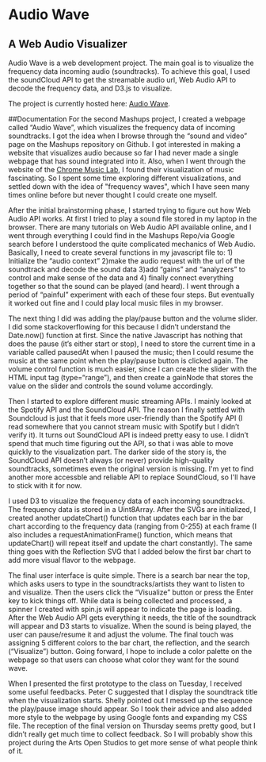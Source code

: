 # Audio Wave 
## A Web Audio Visualizer 
Audio Wave is a web development project. The main goal is to visualize the frequency data incoming audio (soundtracks). To achieve this goal, I used the soundCloud API to get the streamable audio url, Web Audio API to decode the frequency data, and D3.js to visualize.

The project is currently hosted here: [Audio Wave](http://xt405.nyuad.im/Mashups/Audio_Wave/). 

##Documentation 
For the second Mashups project, I created a webpage called “Audio Wave”, which visualizes the frequency data of incoming soundtracks. I got the idea when I browse through the “sound and video” page on the Mashups repository on Github. I got interested in making a website that visualizes audio  because so far I had never made a single webpage that has sound integrated into it. Also, when I went through the website of the [Chrome Music Lab](https://musiclab.chromeexperiments.com/), I found their visualization of music fascinating. So I spent some time exploring different visualizations, and settled down with the idea of "frequency waves", which I have seen many times online before but never thought I could create one myself.


After the initial brainstorming phase, I started trying to figure out how Web Audio API works. At first I tried to play a sound file stored in my laptop in the browser. There are many tutorials on Web Audio API available online, and I went through everything I could find in the Mashups Repo/via Google search before I understood the quite complicated mechanics of Web Audio. Basically, I need to create several functions in my javascript file to: 1) Initialize the “audio context” 2)make the audio request with the url of the soundtrack and decode the sound data 3)add “gains” and “analyzers” to control and make sense of the data and 4) finally connect everything together so that the sound can be played (and heard). I went through a period of “painful” experiment with each of these four steps. But eventually it worked out fine and I could play local music files in my browser.


The next thing I did was adding the play/pause button and the volume slider. I did some stackoverflowing for this because I didn’t understand the Date.now() function at first. Since the native Javascript has nothing that does the pause (it’s either start or stop), I need to store the current time in a variable called pausedAt when I paused the music; then I could resume the music at the same point when the play/pause button is clicked again. The volume control function is much easier, since I can create the slider with the HTML input tag (type=“range”), and then create a gainNode that stores the value on the slider and controls the sound volume accordingly.


Then I started to explore different music streaming APIs. I mainly looked at the Spotify API and the SoundCloud API. The reason I finally settled with Soundcloud is just that it feels more user-friendly than the Spotify API (I read somewhere that you cannot stream music with Spotify but I didn’t verify it). It turns out SoundCloud API is indeed pretty easy to use. I didn’t spend that much time figuring out the API, so that i was able to move quickly to the visualization part. The darker side of the story is, the SoundCloud API doesn’t always (or never) provide high-quality soundtracks, sometimes even the original version is missing. I'm yet to find another more accessble and reliable API to replace SoundCloud, so I'll have to stick with it for now. 


I used D3 to visualize the frequency data of each incoming soundtracks. The frequency data is stored in a Uint8Array. After the SVGs are initialized, I created another updateChart() function that updates each bar in the bar chart according to the frequency data (ranging from 0-255) at each frame (I also includes a requestAnimationFrame() function, which means that updateChart() will repeat itself and update the chart constantly). The same thing goes with the Reflection SVG that I added below the first bar chart to add more visual flavor to the webpage.


The final user interface is quite simple. There is a search bar near the top, which asks users to type in the soundtracks/artists they want to listen to and visualize. Then the users click the “Visualize” button or press the Enter key to kick things off. While data is being collected and processed, a spinner I created with spin.js will appear to indicate the page is loading. After the Web Audio API gets everything it needs, the title of the soundtrack will appear and D3 starts to visualize. When the sound is being played, the user can pause/resume it and adjust the volume. The final touch was assigning 5 different colors to the bar chart, the reflection, and the search (“Visualize”) button. Going forward, I hope to include a color palette on the webpage so that users can choose what color they want for the sound wave.  


When I presented the first prototype to the class on Tuesday, I received some useful feedbacks. Peter C suggested that I display the soundtrack title when the visualization starts. Shelly pointed out I messed up the sequence the play/pause image should appear. So I took their advice and also added more style to the webpage by using Google fonts and expanding my CSS file. The reception of the final version on Thursday seems pretty good, but I didn’t really get much time to collect feedback. So I will probably show this project during the Arts Open Studios to get more sense of what people think of it.
